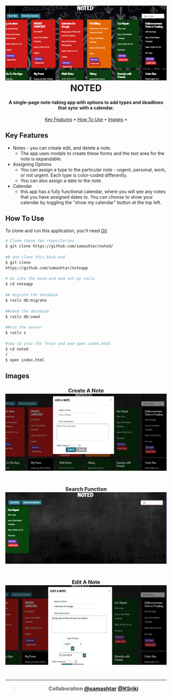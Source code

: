 <h1 align="center">
  <br>
  <img src="./assets/main.png" >
  <br>
NOTED  
<br>
</h1>

<h4 align="center">A single-page note-taking app with options to add types and deadlines that sync with a calendar. </h4>

<p align="center">
  <a href="#key-features">Key Features</a> •
  <a href="#how-to-use">How To Use</a> •
  <a href="#images">Images</a> •
</p>

## Key Features

- Notes - you can create edit, and delete a note.
  - The app uses modals to create these forms and the text area for the note is expandable.
- Assigning Options
  - You can assign a type to the particular note - urgent, personal, work, or not urgent. Each type is color-coded differently.
  - You can also assign a date to the note.
- Calendar
  - this app has a fully functional calendar, where you will see any notes that you have assigned dates to. You can choose to show your calendar by toggling the "show my calendar" button at the top left.

## How To Use

To clone and run this application, you'll need [Git](https://git-scm.com)

```bash
# Clone these two repositories
$ git clone https://github.com/samashtar/noted/

## and clone this back-end
$ git clone
https://github.com/samashtar/noteapp

# Go into the back-end and set-up rails
$ cd noteapp

## migrate the database
$ rails db:migrate

##seed the database
$ rails db:seed

##run the server
$ rails s

#now cd into the front end and open index.html
$ cd noted
#
$ open index.html
```

## Images

<h3 align="center">
Create A Note  <br>
  <img src="./assets/newnote.png" >
  <br>
<br>
</h3>
<h3 align="center">

<h3 align="center">
Search Function 
  <br>
  <img src="./assets/search.png" >
  <br>
<br>
</h3>

<h3 align="center">
Edit A Note  <br>
  <img src="./assets/edit.png" >
  <br>
<br>
</h3>
<h3 align="center">

---

> Collaboration
> [@samashtar](https://github.com/samashtar/) [@KSriki](https://github.com/KSriki/note-app-front-end)
